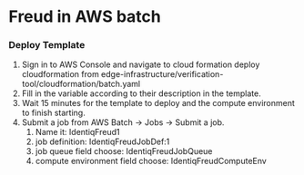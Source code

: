 # Freud in AWS batch

### Deploy Template
1. Sign in to AWS Console and navigate to cloud formation deploy cloudformation from edge-infrastructure/verification-tool/cloudformation/batch.yaml
2. Fill in the variable according to their description in the template.
3. Wait 15 minutes for the template to deploy and the compute environment to finish starting.
4. Submit a job from AWS Batch -> Jobs -> Submit a job. 
    1. Name it: IdentiqFreud1
    2. job definition: IdentiqFreudJobDef:1 
    3. job queue field choose: IdentiqFreudJobQueue
    4. compute environment field choose: IdentiqFreudComputeEnv
